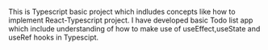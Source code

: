 This is Typescript basic project which indludes concepts like how to implement React-Typescript project. I have developed basic Todo list app which include understanding of how to make use of useEffect,useState and useRef hooks in Typescipt.
